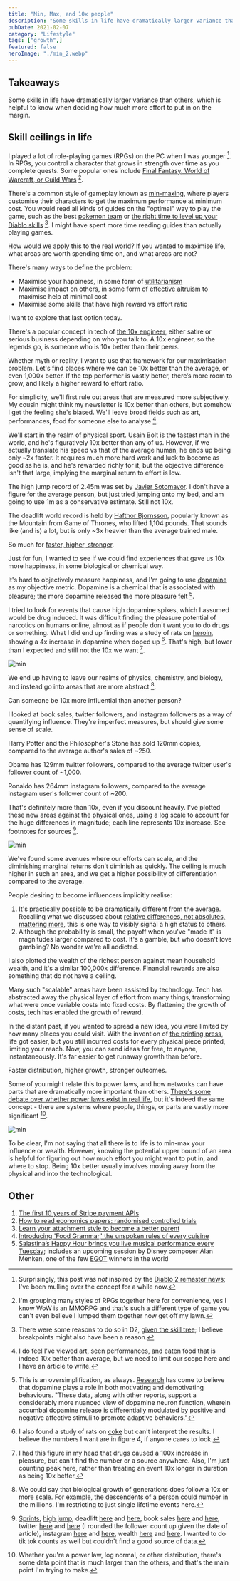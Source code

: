 ```yaml
---
title: "Min, Max, and 10x people"
description: "Some skills in life have dramatically larger variance than others, which is helpful to know when deciding how much more effort to put in on the margin."
pubDate: 2021-02-07
category: "Lifestyle"
tags: ["growth",]
featured: false
heroImage: "./min_2.webp"
---
```


## Takeaways

Some skills in life have dramatically larger variance than others, which is helpful to know when deciding how much more effort to put in on the margin.

## Skill ceilings in life

I played a lot of role-playing games (RPGs) on the PC when I was younger [^1]. In RPGs, you control a character that grows in strength over time as you complete quests. Some popular ones include [Final Fantasy, World of Warcraft, or Guild Wars](https://vgsales.fandom.com/wiki/Best_selling_RPG_games "rpg") [^2].

There's a common style of gameplay known as [min-maxing](https://tvtropes.org/pmwiki/pmwiki.php/Main/MinMaxing "min"), where players customise their characters to get the maximum performance at minimum cost. You would read all kinds of guides on the "optimal" way to play the game, such as the best [pokemon team](https://gamefaqs.gamespot.com/gameboy/198314-pokemon-yellow-version-special-pikachu-edition/faqs "pokemon") or [the right time to level up your Diablo skills](https://gamefaqs.gamespot.com/pc/238750-diablo-ii-includes-expansion-set/faqs/18357 "diablo") [^3]. I might have spent more time reading guides than actually playing games.

How would we apply this to the real world? If you wanted to maximise life, what areas are worth spending time on, and what areas are not?

There's many ways to define the problem:

- Maximise your happiness, in some form of [utilitarianism](https://en.wikipedia.org/wiki/Utilitarianism "utility")
- Maximise impact on others, in some form of [effective altruism](https://www.effectivealtruism.org/ "ea") to maximise help at minimal cost
- Maximise some skills that have high reward vs effort ratio

I want to explore that last option today.

There's a popular concept in tech of [the 10x engineer](https://www.7pace.com/blog/10x-engineers "10"), either satire or serious business depending on who you talk to. A 10x engineer, so the legends go, is someone who is 10x better than their peers.

Whether myth or reality, I want to use that framework for our maximisation problem. Let's find places where we can be 10x better than the average, or even 1,000x better. If the top performer is vastly better, there’s more room to grow, and likely a higher reward to effort ratio.

For simplicity, we'll first rule out areas that are measured more subjectively. My cousin might think my newsletter is 10x better than others, but somehow I get the feeling she's biased. We'll leave broad fields such as art, performances, food for someone else to analyse [^4].

We'll start in the realm of physical sport. Usain Bolt is the fastest man in the world, and he's figuratively 10x better than any of us. However, if we actually translate his speed vs that of the average human, he ends up being only ~2x faster. It requires much more hard work and luck to become as good as he is, and he's rewarded richly for it, but the objective difference isn't that large, implying the marginal return to effort is low.

The high jump record of 2.45m was set by [Javier Sotomayor](https://www.topendsports.com/sport/athletics/record-high-jump.htm "jump"). I don't have a figure for the average person, but just tried jumping onto my bed, and am going to use 1m as a conservative estimate. Still not 10x.

The deadlift world record is held by [Hafthor Bjornsson](https://www.espn.com/video/clip/_/id/29126803 "hafthor"), popularly known as the Mountain from Game of Thrones, who lifted 1,104 pounds. That sounds like (and is) a lot, but is only ~3x heavier than the average trained male.

So much for [faster, higher, stronger](https://en.wikipedia.org/wiki/Olympic_symbols#:~:text=The%20Olympic%20motto%20is%20the,who%20was%20an%20athletics%20enthusiast. "wiki").

Just for fun, I wanted to see if we could find experiences that gave us 10x more happiness, in some biological or chemical way.

It's hard to objectively measure happiness, and I'm going to use [dopamine](https://www.healthline.com/health/dopamine-effects#definition "dope") as my objective metric. Dopamine is a chemical that is associated with pleasure; the more dopamine released the more pleasure felt [^5].

I tried to look for events that cause high dopamine spikes, which I assumed would be drug induced. It was difficult finding the pleasure potential of narcotics on humans online, almost as if people don't want you to do drugs or something. What I did end up finding was a study of rats on [heroin](https://onlinelibrary.wiley.com/doi/abs/10.1002/syn.890210207 "heroin"), showing a 4x increase in dopamine when doped up [^6]. That's high, but lower than I expected and still not the 10x we want [^7].

![min](./min_1.webp)

We end up having to leave our realms of physics, chemistry, and biology, and instead go into areas that are more abstract [^8].

Can someone be 10x more influential than another person?

I looked at book sales, twitter followers, and instagram followers as a way of quantifying influence. They're imperfect measures, but should give some sense of scale.

Harry Potter and the Philosopher's Stone has sold 120mm copies, compared to the average author's sales of ~250.

Obama has 129mm twitter followers, compared to the average twitter user's follower count of ~1,000.

Ronaldo has 264mm instagram followers, compared to the average instagram user's follower count of ~200.

That's definitely more than 10x, even if you discount heavily. I've plotted these new areas against the physical ones, using a log scale to account for the huge differences in magnitude; each line represents 10x increase. See footnotes for sources [^9].

![min](./min_2.webp)

We've found some avenues where our efforts can scale, and the diminishing marginal returns don’t diminish as quickly. The ceiling is much higher in such an area, and we get a higher possibility of differentiation compared to the average.

People desiring to become influencers implicitly realise:

1. It's practically possible to be dramatically different from the average. Recalling what we discussed about [relative differences, not absolutes, mattering more](https://avoidboringpeople.substack.com/p/relatively-speaking-the-billionaire "relative"), this is one way to visibly signal a high status to others.
2. Although the probability is small, the payoff when you've "made it" is magnitudes larger compared to cost. It's a gamble, but who doesn't love gambling? No wonder we're all addicted.

I also plotted the wealth of the richest person against mean household wealth, and it's a similar 100,000x difference. Financial rewards are also something that do not have a ceiling.

Many such "scalable" areas have been assisted by technology. Tech has abstracted away the physical layer of effort from many things, transforming what were once variable costs into fixed costs. By flattening the growth of costs, tech has enabled the growth of reward.

In the distant past, if you wanted to spread a new idea, you were limited by how many places you could visit. With the invention of [the printing press](https://www.history.com/news/printing-press-renaissance), life got easier, but you still incurred costs for every physical piece printed, limiting your reach. Now, you can send ideas for free, to anyone, instantaneously. It's far easier to get runaway growth than before.

Faster distribution, higher growth, stronger outcomes.

Some of you might relate this to power laws, and how networks can have parts that are dramatically more important than others. [There's some debate over whether power laws exist in real life](https://www.quantamagazine.org/scant-evidence-of-power-laws-found-in-real-world-networks-20180215/ "real"), but it's indeed the same concept - there are systems where people, things, or parts are vastly more significant [^10].

![min](./min_3.webp)

To be clear, I'm not saying that all there is to life is to min-max your influence or wealth. However, knowing the potential upper bound of an area is helpful for figuring out how much effort you might want to put in, and where to stop. Being 10x better usually involves moving away from the physical and into the technological.

## Other

1. [The first 10 years of Stripe payment APIs](https://stripe.com/blog/payment-api-design "api")
2. [How to read economics papers: randomised controlled trials](https://www.youtube.com/watch?v=s-_3s3OMeqs&feature=emb_title "rct")
3. [Learn your attachment style to become a better parent](https://aeon.co/essays/learn-your-own-attachment-style-to-become-a-better-parent "attachment")
4. [Introducing 'Food Grammar,' the unspoken rules of every cuisine](https://www.atlasobscura.com/articles/do-italians-eat-spaghetti-and-meatballs "food")
5. [Salastina’s Happy Hour brings you live musical performance every Tuesday](https://www.salastina.org/concerts "salastina"); includes an upcoming session by Disney composer Alan Menken, one of the few [EGOT](https://en.wikipedia.org/wiki/List_of_people_who_have_won_Academy,_Emmy,_Grammy,_and_Tony_Awards "EGOT") winners in the world

[^1]: Surprisingly, this post was _not_ inspired by the [Diablo 2 remaster news](https://diablo2.blizzard.com/en-us/ "d2"); I've been mulling over the concept for a while now.
[^2]: I'm grouping many styles of RPGs together here for convenience, yes I know WoW is an MMORPG and that's such a different type of game you can't even believe I lumped them together now get off my lawn.
[^3]: There were some reasons to do so in D2, [given the skill tree](http://classic.battle.net/diablo2exp/skills/skillplanning.shtml "d2"); I believe breakpoints might also have been a reason.
[^4]: I do feel I've viewed art, seen performances, and eaten food that is indeed 10x better than average, but we need to limit our scope here and I have an article to write.
[^5]: This is an oversimplification, as always. [Research](https://www.ncbi.nlm.nih.gov/pmc/articles/PMC5820768/ "paper") has come to believe that dopamine plays a role in both motivating and demotivating behaviours. "These data, along with other reports, support a considerably more nuanced view of dopamine neuron function, wherein accumbal dopamine release is differentially modulated by positive and negative affective stimuli to promote adaptive behaviors."
[^6]: I also found a study of rats on [coke](https://www.pnas.org/content/102/29/10023 "rat") but can't interpret the results. I believe the numbers I want are in figure 4, if anyone cares to look.
[^7]: I had this figure in my head that drugs caused a 100x increase in pleasure, but can't find the number or a source anywhere. Also, I'm just counting peak here, rather than treating an event 10x longer in duration as being 10x better.
[^8]: We could say that biological growth of generations does follow a 10x or more scale. For example, the descendents of a person could number in the millions. I'm restricting to just single lifetime events here.
[^9]:
    [Sprints](https://trackspikes.co.uk/average-sprinting-speed/ "sprint"), [high jump](https://www.topendsports.com/sport/athletics/record-high-jump.htm "jump"), deadlift [here](https://www.espn.com/olympics/weightlifting/story/_/id/29126863/hafthor-bjornsson-breaks-world-record-501-kilogram-deadlift "lift") and [here](https://strengthlevel.com/strength-standards/deadlift/lb "lift"), book sales [here](https://nonfictionauthorsassociation.com/how-many-books-can-you-expect-to-sell-the-truth-about-book-sales-and-the-keys-to-generating-income-from-publishing/ "book") and [here](https://en.wikipedia.org/wiki/List_of_best-selling_books#List_of_best-selling_regularly_updated_books "book"), twitter [here](https://kickfactory.com/blog/average-twitter-followers-updated-2016/ "tw") and [here](https://en.wikipedia.org/wiki/List_of_most-followed_Twitter_accounts "tw") (I rounded the follower count up given the date of article), instagram [here](https://www.hashtagsforlikes.co/blog/instagram-followers-how-many-does-the-average-person-have/ "insta") and [here](https://en.wikipedia.org/wiki/List_of_most-followed_Instagram_accounts "insta"), wealth [here](https://www.marketwatch.com/story/whats-your-net-worth-and-how-do-you-compare-to-others-2018-09-24 "wealth") and [here](https://en.wikipedia.org/wiki/List_of_Americans_by_net_worth "wealth"). I wanted to do tik tok counts as well but couldn't find a good source of data.
    [^10]: Whether you're a power law, log normal, or other distribution, there's some data point that is much larger than the others, and that's the main point I'm trying to make.
